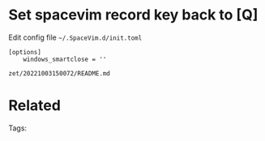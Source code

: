 # Set spacevim record key back to [Q]
Edit config file `~/.SpaceVim.d/init.toml`
```
[options]
    windows_smartclose = ''
```

` zet/20221003150072/README.md `

# Related


Tags:

    
